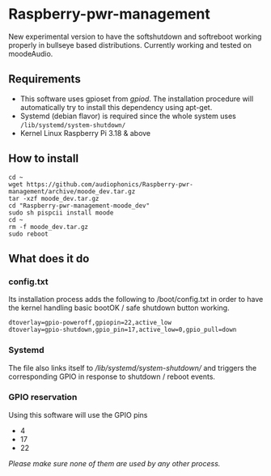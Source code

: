 # Raspberry-pwr-management

New experimental version to have the softshutdown and softreboot working properly in bullseye based distributions. 
Currently working and tested on moodeAudio.


## Requirements
* This software uses gpioset from *gpiod*. The installation procedure will automatically try to install this dependency using apt-get.
* Systemd (debian flavor) is required since the whole system uses ```/lib/systemd/system-shutdown/```
* Kernel Linux Raspberry Pi 3.18 & above

## How to install

```shell 
cd ~
wget https://github.com/audiophonics/Raspberry-pwr-management/archive/moode_dev.tar.gz 
tar -xzf moode_dev.tar.gz 
cd "Raspberry-pwr-management-moode_dev"
sudo sh pispcii install moode                                                                
cd ~
rm -f moode_dev.tar.gz
sudo reboot

```

## What does it do 
### config.txt
Its installation process adds the following to /boot/config.txt in order to have the kernel handling basic bootOK / safe shutdown button working.
```
dtoverlay=gpio-poweroff,gpiopin=22,active_low
dtoverlay=gpio-shutdown,gpio_pin=17,active_low=0,gpio_pull=down
``` 

### Systemd
The file also links itself to */lib/systemd/system-shutdown/* and triggers the corresponding GPIO in response to shutdown / reboot events.


### GPIO reservation
Using this software will use the GPIO pins 
* 4 
* 17
* 22

*Please make sure none of them are used by any other process.*
